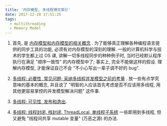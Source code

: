 ```yaml
---
title: '内存模型, 多线程博文索引'
date: 2017-12-28 17:51:25
tags: 
  - multithreading
  - Memory Model
---
```


1. 首先, 是 [内存模型和内存模型的相关概念](https://zsh-89.github.io/2017/12/13/Java-%E5%86%85%E5%AD%98%E6%A8%A1%E5%9E%8B-volatile-final-synchronized/ ) .
为了能够真正理解各种编程语言提供的同步工具的功能, 必须有对内存模型的深刻的理解.
一般的计算机科学与技术的学生都上过 OS 课, 讲解一切多线程同步的种种例子时, 
当时已经默认程序执行在满足 "顺序一致性" 的内存模型中了; 事实上, 完全不能做这样的假设.
理解内存模型, 才能保证自己不会 "不小心写出一辈子调不好的 bug".

1. [多线程: 必要性, 常见问题; 采纳多线程并发模型之前的考量](https://zsh-89.github.io/2017/11/14/%E5%A4%9A%E7%BA%BF%E7%A8%8B-%E5%BF%85%E8%A6%81%E6%80%A7-%E5%B8%B8%E8%A7%81%E9%97%AE%E9%A2%98-%E9%87%87%E7%BA%B3%E5%A4%9A%E7%BA%BF%E7%A8%8B%E5%B9%B6%E5%8F%91%E6%A8%A1%E5%9E%8B%E4%B9%8B%E5%89%8D%E7%9A%84%E8%80%83%E9%87%8F/ ) .
放一些有点学究意味的基本的概念, 并且说了 "明智的人应该首先考虑是否不应该用多线程, 用其他更容易掌控的并发模型解决问题" 这件事.

1. [多线程: 可见性, 发布和逸出]( https://zsh-89.github.io/2017/12/13/%E5%A4%9A%E7%BA%BF%E7%A8%8B-%E5%8F%AF%E8%A7%81%E6%80%A7-%E5%8F%91%E5%B8%83%E5%92%8C%E9%80%B8%E5%87%BA/ ).

1. [多线程: 线程封闭, 栈封闭, ThreadLocal, 单线程子系统]( https://zsh-89.github.io/2017/12/13/%E5%A4%9A%E7%BA%BF%E7%A8%8B-%E7%BA%BF%E7%A8%8B%E5%B0%81%E9%97%AD-%E6%A0%88%E5%B0%81%E9%97%AD-ThreadLocal-%E5%8D%95%E7%BA%BF%E7%A8%8B%E5%AD%90%E7%B3%BB%E7%BB%9F/ ) 一些即用到多线程, 但又避免 "线程间共享 mutable 变量" (万恶之源) 的办法.
